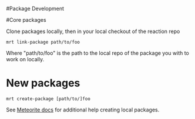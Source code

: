 #Package Development

#Core packages

Clone packages locally, then in your local checkout of the reaction repo

    mrt link-package path/to/foo

Where "path/to/foo" is the path to the local repo of the package you with to work on locally.


# New packages

    mrt create-package [path/to/]foo


See [Meteorite docs](https://github.com/oortcloud/meteorite/) for additional help creating local packages.